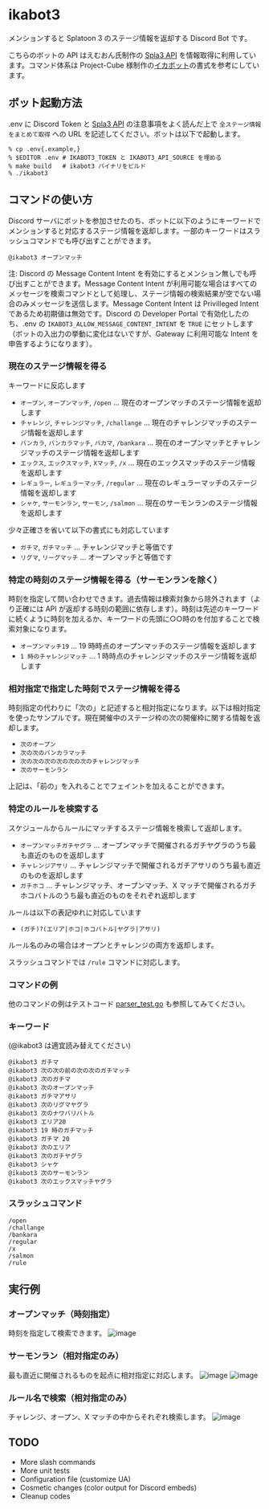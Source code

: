 # ikabot3
メンションすると Splatoon 3 のステージ情報を返却する Discord Bot です。

こちらのボットの API はえむおん氏制作の [Spla3 API](https://spla3.yuu26.com/) を情報取得に利用しています。コマンド体系は Project-Cube 様制作の[イカボット](https://cube-library.net/works/co-production-works/splatoon2-bot-discord/)の書式を参考にしています。

## ボット起動方法
.env に Discord Token と [Spla3 API](https://spla3.yuu26.com/) の注意事項をよく読んだ上で `全ステージ情報をまとめて取得` への URL を記述してください。ボットは以下で起動します。
```
% cp .env{.example,}
% $EDITOR .env # IKABOT3_TOKEN と IKABOT3_API_SOURCE を埋める
% make build   # ikabot3 バイナリをビルド
% ./ikabot3
```

## コマンドの使い方
Discord サーバにボットを参加させたのち、ボットに以下のようにキーワードでメンションすると対応するステージ情報を返却します。一部のキーワードはスラッシュコマンドでも呼び出すことができます。
```
@ikabot3 オープンマッチ
```

注: Discord の Message Content Intent を有効にするとメンション無しでも呼び出すことができます。Message Content Intent が利用可能な場合はすべてのメッセージを検索コマンドとして処理し、ステージ情報の検索結果が空でない場合のみメッセージを送信します。Message Content Intent は Privilleged Intent であるため初期値は無効です。Discord の Developer Portal で有効化したのち、.env の `IKABOT3_ALLOW_MESSAGE_CONTENT_INTENT` を `TRUE` にセットします（ボットの入出力の挙動に変化はないですが、Gateway に利用可能な Intent を申告するようになります）。

### 現在のステージ情報を得る
キーワードに反応します
- `オープン`, `オープンマッチ`, `/open` ... 現在のオープンマッチのステージ情報を返却します
- `チャレンジ`, `チャレンジマッチ`, `/challange` ... 現在のチャレンジマッチのステージ情報を返却します
- `バンカラ`, `バンカラマッチ`, `バカマ`, `/bankara` ... 現在のオープンマッチとチャレンジマッチのステージ情報を返却します
- `エックス`, `エックスマッチ`, `Xマッチ`, `/x` ... 現在のエックスマッチのステージ情報を返却します
- `レギュラー`, `レギュラーマッチ`, `/regular` ... 現在のレギュラーマッチのステージ情報を返却します
- `シャケ`, `サーモンラン`, `サーモン`, `/salmon` ... 現在のサーモンランのステージ情報を返却します

少々正確さを省いて以下の書式にも対応しています
- `ガチマ`, `ガチマッチ` ... チャレンジマッチと等価です
- `リグマ`, `リーグマッチ` ... オープンマッチと等価です

### 特定の時刻のステージ情報を得る（サーモンランを除く）
時刻を指定して問い合わせできます。過去情報は検索対象から除外されます（より正確には API が返却する時刻の範囲に依存します）。時刻は先述のキーワードに続くように時刻を加えるか、キーワードの先頭に○○時のを付加することで検索対象になります。

- `オープンマッチ19` ... 19 時時点のオープンマッチのステージ情報を返却します
- `1 時のチャレンジマッチ` ... 1 時時点のチャレンジマッチのステージ情報を返却します

### 相対指定で指定した時刻でステージ情報を得る
時刻指定の代わりに「次の」と記述すると相対指定になります。以下は相対指定を使ったサンプルです。現在開催中のステージ枠の次の開催枠に関する情報を返却します。
- `次のオープン`
- `次の次のバンカラマッチ`
- `次の次の次の次の次の次のチャレンジマッチ`
- `次のサーモンラン`

上記は、「前の」を入れることでフェイントを加えることができます。

### 特定のルールを検索する
スケジュールからルールにマッチするステージ情報を検索して返却します。
- `オープンマッチガチヤグラ` ... オープンマッチで開催されるガチヤグラのうち最も直近のものを返却します
- `チャレンジアサリ` ... チャレンジマッチで開催されるガチアサリのうち最も直近のものを返却します
- `ガチホコ` ... チャレンジマッチ、オープンマッチ、X マッチで開催されるガチホコバトルのうち最も直近のものをそれぞれ返却します

ルールは以下の表記ゆれに対応しています
- `(ガチ)?(エリア|ホコ|ホコバトル|ヤグラ|アサリ)`

ルール名のみの場合はオープンとチャレンジの両方を返却します。

スラッシュコマンドでは `/rule` コマンドに対応します。


### コマンドの例
他のコマンドの例はテストコード [parser_test.go](./parser_test.go) も参照してみてください。

### キーワード
(@ikabot3 は適宜読み替えてください)
```
@ikabot3 ガチマ
@ikabot3 次の次の前の次の次のガチマッチ
@ikabot3 次のガチマ
@ikabot3 次のオープンマッチ
@ikabot3 ガチマアサリ
@ikabot3 次のリグマヤグラ
@ikabot3 次のナワバリバトル
@ikabot3 エリア20
@ikabot3 19 時のガチマッチ
@ikabot3 ガチマ 20
@ikabot3 次のエリア
@ikabot3 次のガチヤグラ
@ikabot3 シャケ
@ikabot3 次のサーモンラン
@ikabot3 次のエックスマッチヤグラ
```

### スラッシュコマンド
```
/open
/challange
/bankara
/regular
/x
/salmon
/rule
```

## 実行例

### オープンマッチ（時刻指定）
時刻を指定して検索できます。
![image](https://user-images.githubusercontent.com/1993005/222441139-38693b2b-2d27-4c5f-94ac-48d054da4603.png)

### サーモンラン（相対指定のみ）
最も直近に開催されるものを起点に相対指定に対応します。
![image](https://user-images.githubusercontent.com/1993005/222440646-66baf4fb-3f55-4062-87e5-ce10eb30066c.png)
![image](https://user-images.githubusercontent.com/1993005/222440423-bc0f1802-bb64-4743-bd3c-3f9d125b7bb2.png)

### ルール名で検索（相対指定のみ）
チャレンジ、オープン、X マッチの中からそれぞれ検索します。
![image](https://user-images.githubusercontent.com/1993005/222440571-129d9757-dcce-44f4-b8a8-1d6443b2a4d0.png)


## TODO
- More slash commands
- More unit tests
- Configuration file (customize UA)
- Cosmetic changes (color output for Discord embeds)
- Cleanup codes
